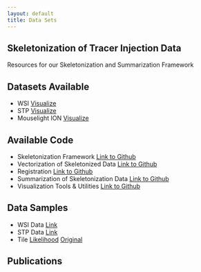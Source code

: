 ```yaml
---
layout: default
title: Data Sets
---
```


## Skeletonization of Tracer Injection Data
Resources for our Skeletonization and Summarization Framework

## Datasets Available
- WSI [Visualize](https://brainviewer.org:4200/CSHL/V1/view/850001/1/112)
- STP [Visualize](https://brainviewer.org:4200/CSHL/V1/view/850006/1/69)
- Mouselight ION [Visualize](https://neuroxiv.org/)

## Available Code
- Skeletonization Framework [Link to Github](https://github.com/MitraLab-Organization/2D-Skeletonization/tree/main/Skektonization_Suite) 
- Vectorization of Skeletonized Data [Link to Github](https://github.com/MitraLab-Organization/2D-Skeletonization/tree/main/Vectorization)
- Registration [Link to Github](https://github.com/twardlab/emlddmm)
- Summarization of Skeletonization Data [Link to Github](https://github.com/MitraLab-Organization/2D-Skeletonization/tree/main/Summarization)
- Visualization Tools & Utilities [Link to Github](https://github.com/MitraLab-Organization/2D-Skeletonization/tree/main/Utilities)

## Data Samples
- WSI Data [Link](https://drive.google.com/file/d/1Izmf4D7eJV13S11ffSIhOzhaTjlkzYt_/view?usp=sharing)
- STP Data [Link](https://drive.google.com/file/d/1j_IkIHCJkFBkGadvUz24_1W1XqpKDiaF/view?usp=sharing)
- Tile [Likelihood](https://drive.google.com/file/d/1I7BCvxPcZ7XLPyxDrcdPebwy7QJrvLK2/view?usp=drive_link) [Original](https://drive.google.com/file/d/1azSahB9rP_YRr_GIXgaaex5YQAc16FKz/view?usp=drive_link)

## Publications 
